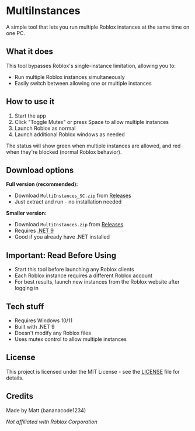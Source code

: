 # MultiInstances

A simple tool that lets you run multiple Roblox instances at the same time on one PC.

## What it does

This tool bypasses Roblox's single-instance limitation, allowing you to:
- Run multiple Roblox instances simultaneously
- Easily switch between allowing one or multiple instances

## How to use it

1. Start the app
2. Click "Toggle Mutex" or press Space to allow multiple instances
3. Launch Roblox as normal
4. Launch additional Roblox windows as needed

The status will show green when multiple instances are allowed, and red when they're blocked (normal Roblox behavior).

## Download options

**Full version (recommended):**
- Download `MultiInstances_SC.zip` from [Releases](https://github.com/bananacode1234/MultiInstances/releases)
- Just extract and run - no installation needed

**Smaller version:**
- Download `MultiInstances.zip` from [Releases](https://github.com/bananacode1234/MultiInstances/releases)
- Requires [.NET 9](https://dotnet.microsoft.com/download/dotnet/9.0)
- Good if you already have .NET installed

## Important: Read Before Using

- Start this tool before launching any Roblox clients
- Each Roblox instance requires a different Roblox account
- For best results, launch new instances from the Roblox website after logging in

## Tech stuff

- Requires Windows 10/11
- Built with .NET 9
- Doesn't modify any Roblox files
- Uses mutex control to allow multiple instances

## License

This project is licensed under the MIT License - see the [LICENSE](LICENSE) file for details.

## Credits

Made by Matt (bananacode1234)

*Not affiliated with Roblox Corporation*